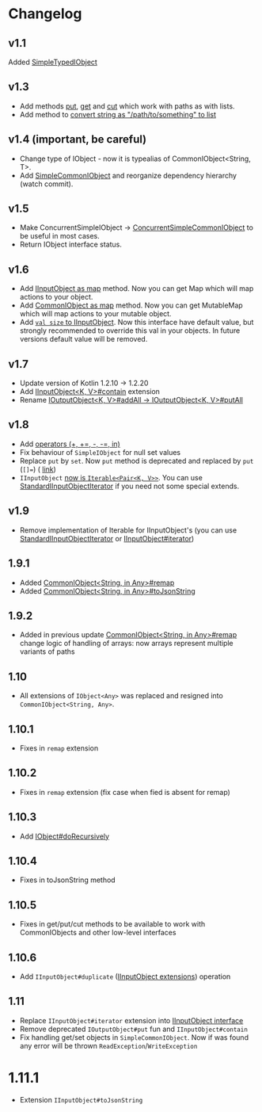 # Changelog

## v1.1

Added [SimpleTypedIObject](src/main/kotlin/com/github/insanusmokrassar/IObjectK/realisations/SimpleTypedIObject.kt)

## v1.3

* Add methods [put](src/main/kotlin/com/github/insanusmokrassar/IObjectK/extensions/IObjectK.kt#14), [get](src/main/kotlin/com/github/insanusmokrassar/IObjectK/extensions/IObjectK.kt#40) and [cut](src/main/kotlin/com/github/insanusmokrassar/IObjectK/extensions/IObjectK.kt#51) which work with paths as with lists.
* Add method to [convert string as "/path/to/something" to list](src/main/kotlin/com/github/insanusmokrassar/IObjectK/extensions/IObjectK.kt#)

## v1.4 (important, be careful)

* Change type of IObject - now it is typealias of CommonIObject<String, T>.
* Add [SimpleCommonIObject](src/main/kotlin/com/github/insanusmokrassar/IObjectK/realisations/SimpleCommonIObject.kt)
and reorganize dependency hierarchy (watch commit).

## v1.5

* Make ConcurrentSimpleIObject -> [ConcurrentSimpleCommonIObject](src/main/kotlin/com/github/insanusmokrassar/IObjectK/realisations/ConcurrentSimpleCommonIObject.kt)
to be useful in most cases.
* Return IObject interface status.

## v1.6

* Add [IInputObject as map](src/main/kotlin/com/github/insanusmokrassar/IObjectK/extensions/IInputObject.kt) method. Now
you can get Map which will map actions to your object.
* Add [CommonIObject as map](src/main/kotlin/com/github/insanusmokrassar/IObjectK/extensions/CommonIObject.kt) method. Now
you can get MutableMap which will map actions to your mutable object.
* Add [`val size` to IInputObject](src/main/kotlin/com/github/insanusmokrassar/IObjectK/interfaces/IInputObject.kt). Now
this interface have default value, but strongly recommended to override this val
in your objects. In future versions default value will be removed.

## v1.7

* Update version of Kotlin 1.2.10 -> 1.2.20
* Add [IInputObject<K, V>#contain](src/main/kotlin/com/github/insanusmokrassar/IObjectK/interfaces/IInputObject.kt#L30)
extension
* Rename [IOutputObject<K, V>#addAll -> IOutputObject<K, V>#putAll](src/main/kotlin/com/github/insanusmokrassar/IObjectK/interfaces/IOutputObject.kt#L37)

## v1.8

* Add [operators (+, +=, -, -=, in)](src/main/kotlin/com/github/insanusmokrassar/IObjectK/utils/Operators.kt)
* Fix behaviour of `SimpleIObject` for null set values
* Replace `put` by `set`. Now `put` method is deprecated and replaced by `put` (`[]=`) (
[link](src/main/kotlin/com/github/insanusmokrassar/IObjectK/interfaces/IOutputObject.kt#L28))
* `IInputObject` [now is `Iterable<Pair<K, V>>`](src/main/kotlin/com/github/insanusmokrassar/IObjectK/interfaces/IInputObject.kt#L6).
You can use [StandardIInputObjectIterator](src/main/kotlin/com/github/insanusmokrassar/IObjectK/realisations/StandardIInputObjectIterator.kt)
if you need not some special extends.

## v1.9

* Remove implementation of Iterable for IInputObject's (you can use [StandardIInputObjectIterator](src/main/kotlin/com/github/insanusmokrassar/IObjectK/realisations/StandardIInputObjectIterator.kt)
or [IInputObject#iterator](src/main/kotlin/com/github/insanusmokrassar/IObjectK/extensions/IInputObject.kt#L15))

## 1.9.1

* Added [CommonIObject<String, in Any>#remap](src/main/kotlin/com/github/insanusmokrassar/IObjectK/extensions/CommonIObject.kt#113)
* Added [CommonIObject<String, in Any>#toJsonString](src/main/kotlin/com/github/insanusmokrassar/IObjectK/extensions/CommonIObject.kt#168)

## 1.9.2

* Added in previous update [CommonIObject<String, in Any>#remap](src/main/kotlin/com/github/insanusmokrassar/IObjectK/extensions/CommonIObject.kt#113)
change logic of handling of arrays: now arrays represent multiple variants of paths

## 1.10

* All extensions of `IObject<Any>` was replaced and resigned into `CommonIObject<String, Any>`.

## 1.10.1

* Fixes in `remap` extension

## 1.10.2

* Fixes in `remap` extension (fix case when fied is absent for remap)

## 1.10.3

* Add [IObject<Any>#doRecursively](src/main/kotlin/com/github/insanusmokrassar/IObjectK/extensions/IObject.kt)

## 1.10.4

* Fixes in toJsonString method

## 1.10.5

* Fixes in get/put/cut methods to be available to work with CommonIObjects and other low-level interfaces

## 1.10.6

* Add `IInputObject#duplicate`
([IInputObject extensions](src/main/kotlin/com/github/insanusmokrassar/IObjectK/extensions/IInputObject.kt)) operation

## 1.11

* Replace `IInputObject#iterator` extension into [IInputObject interface](src/main/kotlin/com/github/insanusmokrassar/IObjectK/interfaces/IInputObject.kt)
* Remove deprecated `IOutputObject#put` fun and `IInputObject#contain`
* Fix handling get/set objects in `SimpleCommonIObject`. Now if was found any error will be thrown `ReadException`/`WriteException`

# 1.11.1

* Extension `IInputObject#toJsonString`
